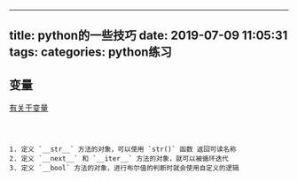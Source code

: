 
---
title: python的一些技巧
date: 2019-07-09 11:05:31
tags:
categories: python练习
---
## 变量
[有关于变量](https://github.com/piglei/one-python-craftsman/blob/master/zh_CN/1-using-variables-well.md)
```



1. 定义 `__str__` 方法的对象，可以使用 `str()` 函数 返回可读名称
2. 定义 `__next__` 和 `__iter__` 方法的对象，就可以被循环迭代
3. 定义 `__bool` 方法的对象，进行布尔值的判断时就会使用自定义的逻辑
